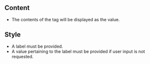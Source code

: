 
## Content

* The contents of the tag will be displayed as the value.


## Style

* A label must be provided.
* A value pertaining to the label must be provided if user input is not requested.